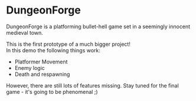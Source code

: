 # DungeonForge

<p>DungeonForge is a platforming bullet-hell game set in a seemingly innocent medieval town.</p>
<p>This is the first prototype of a much bigger project!<br>In this demo the following things work:</p>
<ul>
<li>Platformer Movement</li>
<li>Enemy logic</li>
<li>Death and respawning</li>
</ul>
<p>However, there are still lots of features missing. Stay tuned for the final game - it's going to be phenomenal ;)</p>
